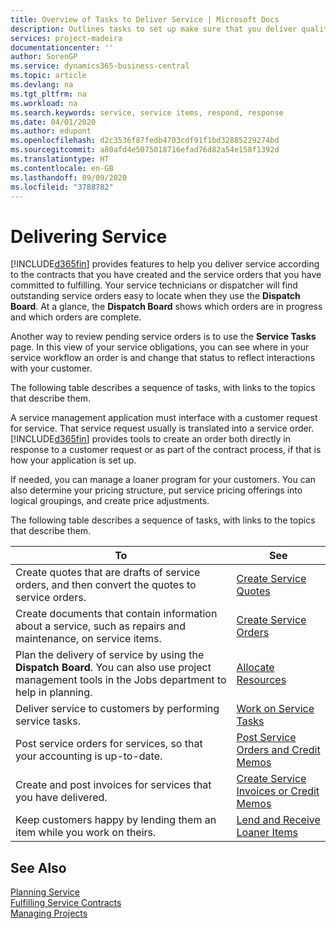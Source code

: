 ```yaml
---
title: Overview of Tasks to Deliver Service | Microsoft Docs
description: Outlines tasks to set up make sure that you deliver quality service and live up to agreements with customers.
services: project-madeira
documentationcenter: ''
author: SorenGP
ms.service: dynamics365-business-central
ms.topic: article
ms.devlang: na
ms.tgt_pltfrm: na
ms.workload: na
ms.search.keywords: service, service items, respond, response
ms.date: 04/01/2020
ms.author: edupont
ms.openlocfilehash: d2c3536f87fedb4703cdf91f1bd32885229274bd
ms.sourcegitcommit: a80afd4e5075018716efad76d82a54e158f1392d
ms.translationtype: HT
ms.contentlocale: en-GB
ms.lasthandoff: 09/09/2020
ms.locfileid: "3788782"
---
```

# <a name="delivering-service"></a>Delivering Service
[!INCLUDE[d365fin](includes/d365fin_md.md)] provides features to help you deliver service according to the contracts that you have created and the service orders that you have committed to fulfilling. Your service technicians or dispatcher will find outstanding service orders easy to locate when they use the **Dispatch Board**. At a glance, the **Dispatch Board** shows which orders are in progress and which orders are complete.  
  
Another way to review pending service orders is to use the **Service Tasks** page. In this view of your service obligations, you can see where in your service workflow an order is and change that status to reflect interactions with your customer.  
  
The following table describes a sequence of tasks, with links to the topics that describe them.   

A service management application must interface with a customer request for service. That service request usually is translated into a service order. [!INCLUDE[d365fin](includes/d365fin_md.md)] provides tools to create an order both directly in response to a customer request or as part of the contract process, if that is how your application is set up.  
  
If needed, you can manage a loaner program for your customers. You can also determine your pricing structure, put service pricing offerings into logical groupings, and create price adjustments.  
  
The following table describes a sequence of tasks, with links to the topics that describe them.   
  
|**To**|**See**|  
|------------|-------------|  
|Create quotes that are drafts of service orders, and then convert the quotes to service orders.|[Create Service Quotes](service-how-to-create-service-quotes.md)|
|Create documents that contain information about a service, such as repairs and maintenance, on service items.|[Create Service Orders](service-how-to-create-service-orders.md)|
|Plan the delivery of service by using the **Dispatch Board**. You can also use project management tools in the Jobs department to help in planning.|[Allocate Resources](service-how-to-allocate-resources.md)|  
|Deliver service to customers by performing service tasks.|[Work on Service Tasks](service-how-to-work-on-service-tasks.md)|  
|Post service orders for services, so that your accounting is up-to-date.|[Post Service Orders and Credit Memos](service-how-to-post-service-orders.md)|  
|Create and post invoices for services that you have delivered.|[Create Service Invoices or Credit Memos](service-how-create-invoices.md)|  
|Keep customers happy by lending them an item while you work on theirs.| [Lend and Receive Loaner Items](service-how-to-lend-receive-loaners.md)|
  
## <a name="see-also"></a>See Also  
[Planning Service](service-plan-service.md)  
[Fulfilling Service Contracts](service-fulfill-service-contracts.md)  
[Managing Projects](projects-manage-projects.md)  
